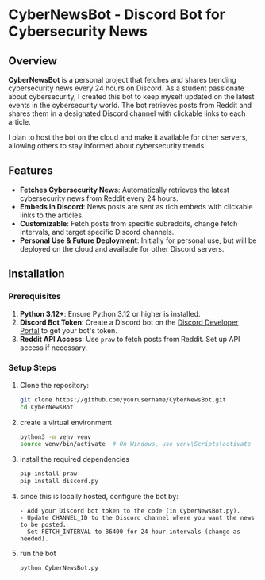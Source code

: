 # CyberNewsBot - Discord Bot for Cybersecurity News

## Overview

**CyberNewsBot** is a personal project that fetches and shares trending cybersecurity news every 24 hours on Discord. As a student passionate about cybersecurity, I created this bot to keep myself updated on the latest events in the cybersecurity world. The bot retrieves posts from Reddit and shares them in a designated Discord channel with clickable links to each article.

I plan to host the bot on the cloud and make it available for other servers, allowing others to stay informed about cybersecurity trends.

## Features

- **Fetches Cybersecurity News**: Automatically retrieves the latest cybersecurity news from Reddit every 24 hours.
- **Embeds in Discord**: News posts are sent as rich embeds with clickable links to the articles.
- **Customizable**: Fetch posts from specific subreddits, change fetch intervals, and target specific Discord channels.
- **Personal Use & Future Deployment**: Initially for personal use, but will be deployed on the cloud and available for other Discord servers.

## Installation

### Prerequisites

1. **Python 3.12+**: Ensure Python 3.12 or higher is installed.
2. **Discord Bot Token**: Create a Discord bot on the [Discord Developer Portal](https://discord.com/developers/applications) to get your bot's token.
3. **Reddit API Access**: Use `praw` to fetch posts from Reddit. Set up API access if necessary.

### Setup Steps

1. Clone the repository:
   ```bash
   git clone https://github.com/yourusername/CyberNewsBot.git
   cd CyberNewsBot
   ```
2. create a virtual environment
   ```bash
   python3 -m venv venv
   source venv/bin/activate  # On Windows, use venv\Scripts\activate
   ```
3. install the required dependencies
   ```bash
   pip install praw
   pip install discord.py
   ```
4. since this is locally hosted, configure the bot by:
   ```
   - Add your Discord bot token to the code (in CyberNewsBot.py).
   - Update CHANNEL_ID to the Discord channel where you want the news to be posted.
   - Set FETCH_INTERVAL to 86400 for 24-hour intervals (change as needed).
   ```
6. run the bot
   ```bash
   python CyberNewsBot.py
   ```
   


